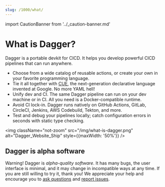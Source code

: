 ```yaml
---
slug: /1000/what/
---
```


import CautionBanner from '../\_caution-banner.md'

# What is Dagger?

<CautionBanner old="0.1" new="0.2" />

Dagger is a portable devkit for CICD. It helps you develop powerful CICD pipelines that can run anywhere.

- Choose from a wide catalog of reusable actions, or create your own in your favorite programming language.
- Tie it all together with [CUE](https://cuelang.org), the next-generation declarative language invented at Google. No more YAML hell!
- Unify dev and CI. The same Dagger pipeline can run on your dev machine or in CI. All you need is a Docker-compatible runtime.
- Avoid CI lock-in. Dagger runs natively on GitHub Actions, GitLab, CircleCI, Jenkins, AWS Codebuild, Tekton, and more.
- Test and debug your pipelines locally; catch configuration errors in seconds with static type checking.

<img className="not-zoom" src="/img/what-is-dagger.png" alt="Dagger_Website_Ship" style={{maxWidth: '50%'}} />

## Dagger is alpha software

Warning! Dagger is _alpha-quality software_. It has many bugs, the user interface is minimal, and it may change in incompatible ways at any time. If you are still
willing to try it, thank you! We appreciate your help and encourage you to [ask
questions](https://github.com/dagger/dagger/discussions) and [report issues](https://github.com/dagger/dagger/issues).
